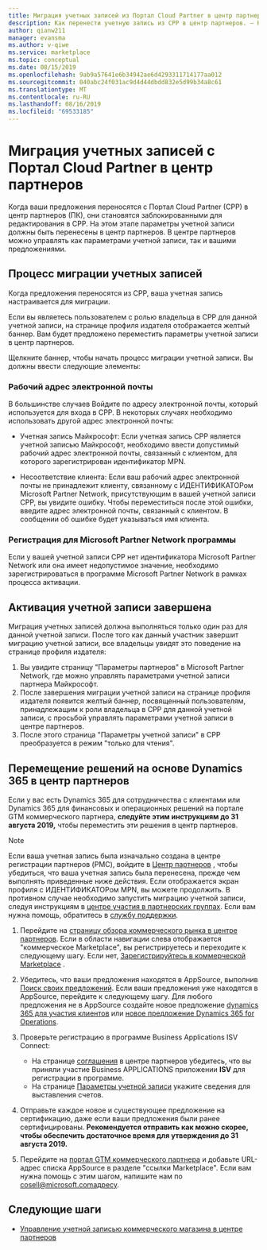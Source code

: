 ```yaml
---
title: Миграция учетных записей из Портал Cloud Partner в центр партнеров — коммерческий магазин для Azure
description: Как перенести учетную запись из CPP в центр партнеров. — Коммерческое Marketplace для Azure
author: qianw211
manager: evansma
ms.author: v-qiwe
ms.service: marketplace
ms.topic: conceptual
ms.date: 08/15/2019
ms.openlocfilehash: 9ab9a57641e6b34942ae6d4293311714177aa012
ms.sourcegitcommit: 040abc24f031ac9d4d44dbdd832e5d99b34a8c61
ms.translationtype: MT
ms.contentlocale: ru-RU
ms.lasthandoff: 08/16/2019
ms.locfileid: "69533185"
---
```

# <a name="account-migration-from-cloud-partner-portal-to-partner-center"></a>Миграция учетных записей с Портал Cloud Partner в центр партнеров

Когда ваши предложения переносятся с Портал Cloud Partner (CPP) в центр партнеров (ПК), они становятся заблокированными для редактирования в CPP. На этом этапе параметры учетной записи должны быть перенесены в центр партнеров.  В центре партнеров можно управлять как параметрами учетной записи, так и вашими предложениями.

## <a name="account-migration-process"></a>Процесс миграции учетных записей

Когда предложения переносятся из CPP, ваша учетная запись настраивается для миграции. 
 
Если вы являетесь пользователем с ролью владельца в CPP для данной учетной записи, на странице профиля издателя отображается желтый баннер.  Вам будет предложено переместить параметры учетной записи в центр партнеров. 

Щелкните баннер, чтобы начать процесс миграции учетной записи. Вы должны ввести следующие элементы:

### <a name="work-e-mail-address"></a>**Рабочий адрес электронной почты**

В большинстве случаев Войдите по адресу электронной почты, который используется для входа в CPP. В некоторых случаях необходимо использовать другой адрес электронной почты:

* Учетная запись Майкрософт: Если учетная запись CPP является учетной записью Майкрософт, необходимо ввести допустимый рабочий адрес электронной почты, связанный с клиентом, для которого зарегистрирован идентификатор MPN. 

* Несоответствие клиента: Если ваш рабочий адрес электронной почты не принадлежит клиенту, связанному с ИДЕНТИФИКАТОРом Microsoft Partner Network, присутствующим в вашей учетной записи CPP, вы увидите ошибку. Чтобы переместиться после этой ошибки, введите адрес электронной почты, связанный с клиентом. В сообщении об ошибке будет указываться имя клиента. 

### <a name="sign-up-for-microsoft-partner-network-program"></a>Регистрация для Microsoft Partner Network программы

Если у вашей учетной записи CPP нет идентификатора Microsoft Partner Network или она имеет недопустимое значение, необходимо зарегистрироваться в программе Microsoft Partner Network в рамках процесса активации.

## <a name="account-activation-is-complete"></a>Активация учетной записи завершена

Миграция учетных записей должна выполняться только один раз для данной учетной записи. После того как данный участник завершит миграцию учетной записи, все владельцы увидят это поведение на странице профиля издателя:

1. Вы увидите страницу "Параметры партнеров" в Microsoft Partner Network, где можно управлять параметрами учетной записи партнера Майкрософт. 
2. После завершения миграции учетной записи на странице профиля издателя появится желтый баннер, посвященный пользователям, принадлежащим к роли владельца в CPP для данной учетной записи, с просьбой управлять параметрами учетной записи в центре партнеров. 
3. После этого страница "Параметры учетной записи" в CPP преобразуется в режим "только для чтения". 

## <a name="move-dynamics-365-based-solutions-to-partner-center"></a>Перемещение решений на основе Dynamics 365 в центр партнеров

Если у вас есть Dynamics 365 для сотрудничества с клиентами или Dynamics 365 для финансовых и операционных решений на портале GTM коммерческого партнера, **следуйте этим инструкциям до 31 августа 2019,** чтобы переместить эти решения в центр партнеров.

> [!NOTE]
> Если ваша учетная запись была изначально создана в центре регистрации партнеров (PMC), войдите в [Центр партнеров](https://partner.microsoft.com/pcv/accountsettings/connectedpartnerprofile) , чтобы убедиться, что ваша учетная запись была перенесена, прежде чем выполнять приведенные ниже действия. Если отображается экран профиля с ИДЕНТИФИКАТОРом MPN, вы можете продолжить. В противном случае необходимо запустить миграцию учетной записи, следуя инструкциям в [центре участия в партнерских группах](https://partners.microsoft.com/partnerprogram/Welcome.aspx). Если вам нужна помощь, обратитесь в [службу поддержки](https://partner.microsoft.com/support?issueid=100-0077).

1. Перейдите на [страницу обзора коммерческого рынка в центре партнеров](https://partner.microsoft.com/dashboard/commercial-marketplace/overview). Если в области навигации слева отображается "коммерческое Marketplace", вы регистрируетесь и переходите к следующему шагу. Если нет, [Зарегистрируйтесь в коммерческой Marketplace](https://partner.microsoft.com/dashboard/account/v3/enrollment/introduction/azureisv) .
2. Убедитесь, что ваши предложения находятся в AppSource, выполнив [Поиск своих предложений](https://appsource.microsoft.com/). Если ваши предложения уже находятся в AppSource, перейдите к следующему шагу. Для любого предложения не в AppSource создайте новое предложение [dynamics 365 для участия клиентов](create-new-customer-engagement-offer.md) или [новое предложение Dynamics 365 for Operations](create-new-operations-offer.md).
3. Проверьте регистрацию в программе Business Applications ISV Connect:
  
   * На странице [соглашения](https://partner.microsoft.com/dashboard/account/agreements) в центре партнеров убедитесь, что вы приняли участие Business APPLICATIONS приложении **ISV** для регистрации в программе.
   * На странице [Параметры учетной записи](https://partner.microsoft.com/dashboard/account/v3/accountsettings/billingprofile) укажите сведения для выставления счетов.

4. Отправьте каждое новое и существующее предложение на сертификацию, даже если ваши предложения были ранее сертифицированы. **Рекомендуется отправить как можно скорее, чтобы обеспечить достаточное время для утверждения до 31 августа 2019.**
5. Перейдите на [портал GTM коммерческого партнера](https://msgtm.azurewebsites.net/en-US/Profile/SignIn) и добавьте URL-адрес списка AppSource в разделе "ссылки Marketplace". Если вам нужна помощь с этим шагом, напишите нам по cosell@microsoft.comадресу.

## <a name="next-steps"></a>Следующие шаги

- [Управление учетной записью коммерческого магазина в центре партнеров](./manage-account.md) 
